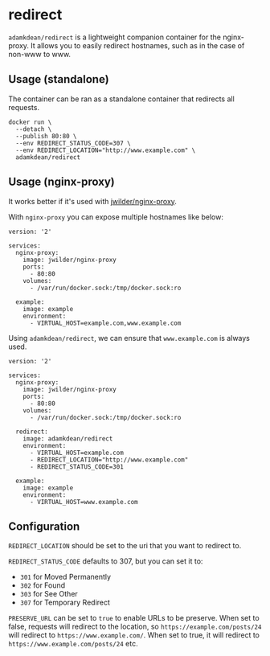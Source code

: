 # redirect

`adamkdean/redirect` is a lightweight companion container for the nginx-proxy. It allows you to easily redirect hostnames, such as in the case of non-www to www.

## Usage (standalone)

The container can be ran as a standalone container that redirects all requests.

```
docker run \
  --detach \
  --publish 80:80 \
  --env REDIRECT_STATUS_CODE=307 \
  --env REDIRECT_LOCATION="http://www.example.com" \
  adamkdean/redirect
```

## Usage (nginx-proxy)

It works better if it's used with [jwilder/nginx-proxy](https://github.com/jwilder/nginx-proxy).

With `nginx-proxy` you can expose multiple hostnames like below:

```
version: '2'

services:
  nginx-proxy:
    image: jwilder/nginx-proxy
    ports:
      - 80:80
    volumes:
      - /var/run/docker.sock:/tmp/docker.sock:ro

  example:
    image: example
    environment:
      - VIRTUAL_HOST=example.com,www.example.com
```

Using `adamkdean/redirect`, we can ensure that `www.example.com` is always used.

```
version: '2'

services:
  nginx-proxy:
    image: jwilder/nginx-proxy
    ports:
      - 80:80
    volumes:
      - /var/run/docker.sock:/tmp/docker.sock:ro

  redirect:
    image: adamkdean/redirect
    environment:
      - VIRTUAL_HOST=example.com
      - REDIRECT_LOCATION="http://www.example.com"
      - REDIRECT_STATUS_CODE=301

  example:
    image: example
    environment:
      - VIRTUAL_HOST=www.example.com
```

## Configuration

`REDIRECT_LOCATION` should be set to the uri that you want to redirect to.

`REDIRECT_STATUS_CODE` defaults to 307, but you can set it to:

- `301` for Moved Permanently
- `302` for Found
- `303` for See Other
- `307` for Temporary Redirect

`PRESERVE_URL` can be set to `true` to enable URLs to be preserve. When set to false, requests will redirect to the location, so `https://example.com/posts/24` will redirect to `https://www.example.com/`. When set to true, it will redirect to `https://www.example.com/posts/24` etc.
